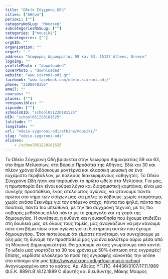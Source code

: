 ```yaml
---
title: "Ωδείο Σύγχρονη Ωδή"
cities: ["Αθήνα"]
perioxi: [""]
categoryNoSLug: "Μουσική"
subcategoriesNoSLug: [""]
categories: ["mousiki"]
subcategories: [""]
orgUID: ""
organisation: ""
orgurl: "-"
address: "Λεωφόρος Δημοκρατίας 59 και 63, 15127 Athens, Greece"
logoimg: ""
profilePhoto : "downloaded"
coverPhoto : "downloaded"
website: "www.sixroni-odi.gr"
facebook: "www.facebook.com/odeio.sixroni.odi/"
phone: "2108040356"
email: ""
courses: ""
places: [""]
rensponsibles: ""
zipcode: [""]
schoolsUID: "school051220181525"
UID: "school051220181525"
latitude: ""
longitude: ""
url: "odeio-sygxroni-odi/athina/mousiki/"
slug: "odeio-sygxroni-odi"
aliases:
    - /school051220181525
---
```





Το Ωδείο Σύγχρονη Ωδή βρίσκεται στην λεωφόρο Δημοκρατίας 59 και 63, στο δήμο Μελισσίων, στα Βόρεια Προάστια της Αθήνας. Εδώ και 30 και πλέον χρόνια διδάσκουμε μοντέρνα και κλασσική μουσική σε ένα ευχάριστο περιβάλλον, με πολλούς διακεκριμένους καθηγητές. Το Ωδείο Σύγχρονη Ωδή ήταν και παραμένει το πρώτο ωδείο στα Μελίσσια. Για μας, η πρωτοπορία δεν είναι κούφια λόγια και διαφημιστική καμπάνια, είναι μια συνεχής προσπάθεια, ένας ατελείωτος αγώνας, να φτάνουμε πάντα πρώτοι στο νήμα των στόχων μας και μόλις το κόβουμε, χωρίς σταμάτημα, χωρίς ανάσα ξεκινάμε για τον επόμενο στόχο, πάντα πιο ψηλά, πάντα πιο ποιοτικά, πάντα πιο υπεύθυνα, με την πιο σύγχρονη τεχνική, με τις πιο σοβαρές μεθόδους αλλά πάντα με το χαμόγελο και τη χαρά της δημιουργίας. Η συνέπεια, η ευθύνη και η ευαισθησία που έχουμε επιδείξει στη δουλειά μας, σε όλους τους τομείς, μας αναγκάζουν να μην κάνουμε ούτε ένα βήμα πίσω στον αγώνα για τη διατήρηση αυτών που έχουμε δημιουργήσει. Έτσι πιστεύουμε ότι είμαστε πανέτοιμοι να συνεχίσουμε με όλη μας τη δύναμη την προσπάθειά μας για ένα καλύτερο αύριο μέσα από τη Μουσική Δημιουργικότητα. Θα χαρούμε να σας γνωρίσουμε από κοντά. Το ωδείο μας γιορτάζει τα 30 του χρόνια με 50% έκπτωση στις εγγραφές! Επίσης, κερδίστε ολόκληρο το ποσό της εγγραφής κάνοντάς την online στο επίσημο site μας http://www.sixroni-odi.gr/our-music-school Αναγνωρισμένο από το κράτος. Αρ. Αδείας ΥΠ.ΠΟ. 44436/3107/17.11.1989 Φ.Ε.Κ. 889/τ.Β&#39;/8.12.1989 Ο ιδρυτής και διευθυντής, Μάκης Μαύρος